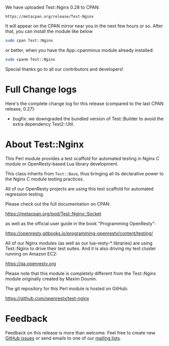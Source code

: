 <!---
    @title         Test::Nginx 0.28 Released
    @creator       Yichun Zhang
--->

We have uploaded Test::Nginx 0.28 to CPAN:

    https://metacpan.org/release/Test-Nginx

It will appear on the CPAN mirror near you in the next few hours or
so. After that, you can install the module like below

```bash
sudo cpan Test::Nginx
```

or better, when you have the App::cpanminus module already installed:

```bash
sudo cpanm Test::Nginx
```

Special thanks go to all our contributors and developers!

# Full Change logs

Here's the complete change log for this release (compared to the last
CPAN release, 0.27):

* bugfix: we downgraded the bundled version of Test::Builder to avoid the
extra dependency Test2::Util.

# About Test::Nginx

This Perl module provides a test scaffold for automated testing in Nginx C module
or OpenResty-based Lua library development.

This class inherits from `Test::Base`, thus bringing all its declarative
power to the Nginx C module testing practices.

All of our OpenResty projects are using this test scaffold for
automated regression testing.

Please check out the full documentation on CPAN:

https://metacpan.org/pod/Test::Nginx::Socket

as well as the official user guide in the book "Programming OpenResty":

https://openresty.gitbooks.io/programming-openresty/content/testing/

All of our Nginx modules (as well as our lua-resty-* libraries) are
using Test::Nginx to drive their test suites. And it is also driving
my test cluster running on Amazon EC2:

https://qa.openresty.org

Please note that this module is completely different from the
Test::Nginx module originally created by Maxim Dounin.

The git repository for this Perl module is hosted on GitHub:

https://github.com/openresty/test-nginx

# Feedback

Feedback on this release is more than welcome. Feel free to create new
[GitHub issues](https://github.com/openresty/test-nginx/issues) or send emails to one of our [mailing lists](community.html).
